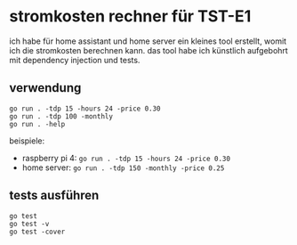 # stromkosten rechner für TST-E1

ich habe für home assistant und home server ein kleines tool erstellt, womit ich die stromkosten berechnen kann. das tool habe ich künstlich aufgebohrt mit dependency injection und tests.

## verwendung

```
go run . -tdp 15 -hours 24 -price 0.30
go run . -tdp 100 -monthly
go run . -help
```

beispiele:

- raspberry pi 4: `go run . -tdp 15 -hours 24 -price 0.30`
- home server: `go run . -tdp 150 -monthly -price 0.25`

## tests ausführen

```
go test
go test -v
go test -cover
```

